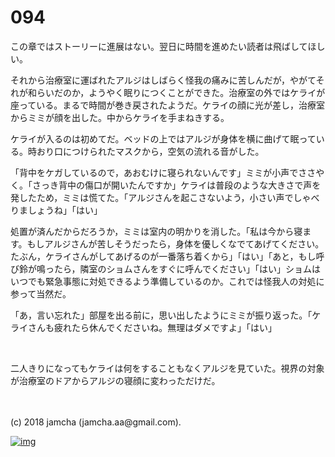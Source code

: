# 094

この章ではストーリーに進展はない。翌日に時間を進めたい読者は飛ばしてほしい。  

それから治療室に運ばれたアルジはしばらく怪我の痛みに苦しんだが，やがてそれが和らいだのか，ようやく眠りにつくことができた。治療室の外ではケライが座っている。まるで時間が巻き戻されたようだ。ケライの顔に光が差し，治療室からミミが顔を出した。中からケライを手まねきする。  

ケライが入るのは初めてだ。ベッドの上ではアルジが身体を横に曲げて眠っている。時おり口につけられたマスクから，空気の流れる音がした。  

「背中をケガしているので，あおむけに寝られないんです」ミミが小声でささやく。「さっき背中の傷口が開いたんですか」ケライは普段のような大きさで声を発したため，ミミは慌てた。「アルジさんを起こさないよう，小さい声でしゃべりましょうね」「はい」  

処置が済んだからだろうか，ミミは室内の明かりを消した。「私は今から寝ます。もしアルジさんが苦しそうだったら，身体を優しくなでてあげてください。たぶん，ケライさんがしてあげるのが一番落ち着くから」「はい」「あと，もし呼び鈴が鳴ったら，隣室のショムさんをすぐに呼んでください」「はい」ショムはいつでも緊急事態に対処できるよう準備しているのか。これでは怪我人の対処に参って当然だ。  

「あ，言い忘れた」部屋を出る前に，思い出したようにミミが振り返った。「ケライさんも疲れたら休んでくださいね。無理はダメですよ」「はい」  

<br>  

二人きりになってもケライは何をすることもなくアルジを見ていた。視界の対象が治療室のドアからアルジの寝顔に変わっただけだ。  

<br>  
<br>  
(c) 2018 jamcha (jamcha.aa@gmail.com).  

[![img](http://i.creativecommons.org/l/by-nc-sa/4.0/88x31.png)](http://creativecommons.org/licenses/by-nc-sa/4.0/deed)
